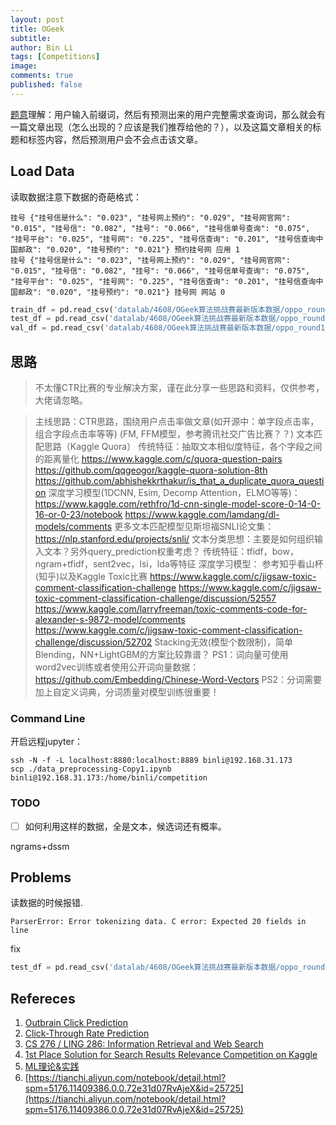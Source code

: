 ```yaml
---
layout: post
title: OGeek
subtitle:
author: Bin Li
tags: [Competitions]
image: 
comments: true
published: false
---
```


[题意](https://tianchi.aliyun.com/competition/uploadResult.htm?spm=5176.11165261.5678.6.e53b2efcpMtq9U&raceId=231688)理解：用户输入前缀词，然后有预测出来的用户完整需求查询词，那么就会有一篇文章出现（怎么出现的？应该是我们推荐给他的？），以及这篇文章相关的标题和标签内容，然后预测用户会不会点击该文章。

## Load Data
读取数据注意下数据的奇葩格式：
```
挂号 {"挂号信是什么": "0.023", "挂号网上预约": "0.029", "挂号网官网": "0.015", "挂号信": "0.082", "挂号": "0.066", "挂号信单号查询": "0.075", "挂号平台": "0.025", "挂号网": "0.225", "挂号信查询": "0.201", "挂号信查询中国邮政": "0.020", "挂号预约": "0.021"} 预约挂号网 应用 1
挂号 {"挂号信是什么": "0.023", "挂号网上预约": "0.029", "挂号网官网": "0.015", "挂号信": "0.082", "挂号": "0.066", "挂号信单号查询": "0.075", "挂号平台": "0.025", "挂号网": "0.225", "挂号信查询": "0.201", "挂号信查询中国邮政": "0.020", "挂号预约": "0.021"} 挂号网 网站 0
```



```python
train_df = pd.read_csv('datalab/4608/OGeek算法挑战赛最新版本数据/oppo_round1_train_20180929.txt', sep='\t', error_bad_lines=False, names=['prefix', 'query_prediction', 'title', 'tag', 'label'])
test_df = pd.read_csv('datalab/4608/OGeek算法挑战赛最新版本数据/oppo_round1_test_A_20180929.txt', sep='\t', error_bad_lines=False, names=['prefix', 'query_prediction', 'title', 'tag'])
val_df = pd.read_csv('datalab/4608/OGeek算法挑战赛最新版本数据/oppo_round1_vali_20180929.txt', sep='\t', error_bad_lines=False, names=['prefix', 'query_prediction', 'title', 'tag', 'label'])
```

## 思路
> 不太懂CTR比赛的专业解决方案，谨在此分享一些思路和资料，仅供参考，大佬请忽略。

> 主线思路：CTR思路，围绕用户点击率做文章(如开源中：单字段点击率，组合字段点击率等等) (FM, FFM模型，参考腾讯社交广告比赛？？)
> 文本匹配思路（Kaggle Quora） 传统特征：抽取文本相似度特征，各个字段之间的距离量化 https://www.kaggle.com/c/quora-question-pairs https://github.com/qqgeogor/kaggle-quora-solution-8th https://github.com/abhishekkrthakur/is_that_a_duplicate_quora_question
> 深度学习模型(1DCNN, Esim, Decomp Attention，ELMO等等)： https://www.kaggle.com/rethfro/1d-cnn-single-model-score-0-14-0-16-or-0-23/notebook https://www.kaggle.com/lamdang/dl-models/comments 更多文本匹配模型见斯坦福SNLI论文集：https://nlp.stanford.edu/projects/snli/
> 文本分类思想：主要是如何组织输入文本？另外query_prediction权重考虑？ 传统特征：tfidf，bow，ngram+tfidf，sent2vec，lsi，lda等特征 深度学习模型： 参考知乎看山杯(知乎)以及Kaggle Toxic比赛 https://www.kaggle.com/c/jigsaw-toxic-comment-classification-challenge https://www.kaggle.com/c/jigsaw-toxic-comment-classification-challenge/discussion/52557 https://www.kaggle.com/larryfreeman/toxic-comments-code-for-alexander-s-9872-model/comments https://www.kaggle.com/c/jigsaw-toxic-comment-classification-challenge/discussion/52702
> Stacking无效(模型个数限制)，简单Blending，NN+LightGBM的方案比较靠谱？
> PS1：词向量可使用word2vec训练或者使用公开词向量数据：https://github.com/Embedding/Chinese-Word-Vectors PS2：分词需要加上自定义词典，分词质量对模型训练很重要！


### Command Line
开启远程jupyter：
```
ssh -N -f -L localhost:8880:localhost:8889 binli@192.168.31.173
scp ./data_preprocessing-Copy1.ipynb binli@192.168.31.173:/home/binli/competition
```


### TODO
- [ ] 如何利用这样的数据，全是文本，候选词还有概率。

ngrams+dssm

## Problems
读数据的时候报错.

```shell
ParserError: Error tokenizing data. C error: Expected 20 fields in line
```

fix

```python
test_df = pd.read_csv('datalab/4608/OGeek算法挑战赛最新版本数据/oppo_round1_test_A_20180929.txt', sep=' ', error_bad_lines=False)
```



## Refereces
1. [Outbrain Click Prediction](https://www.kaggle.com/c/outbrain-click-prediction/data)
2. [Click-Through Rate Prediction](https://www.kaggle.com/c/avazu-ctr-prediction/data)
3. [CS 276 / LING 286: Information Retrieval and Web Search](https://web.stanford.edu/class/cs276/)
4. [1st Place Solution for Search Results Relevance Competition on Kaggle](https://github.com/ChenglongChen/Kaggle_CrowdFlower)
5. [ML理论&实践](https://zhuanlan.zhihu.com/c_152307828)
6. [https://tianchi.aliyun.com/notebook/detail.html?spm=5176.11409386.0.0.72e31d07RvAjeX&id=25725](https://tianchi.aliyun.com/notebook/detail.html?spm=5176.11409386.0.0.72e31d07RvAjeX&id=25725)